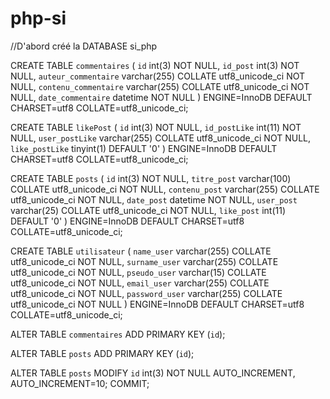 # php-si



//D'abord créé la DATABASE si_php


CREATE TABLE `commentaires` (
  `id` int(3) NOT NULL,
  `id_post` int(3) NOT NULL,
  `auteur_commentaire` varchar(255) COLLATE utf8_unicode_ci NOT NULL,
  `contenu_commentaire` varchar(255) COLLATE utf8_unicode_ci NOT NULL,
  `date_commentaire` datetime NOT NULL
) ENGINE=InnoDB DEFAULT CHARSET=utf8 COLLATE=utf8_unicode_ci;


CREATE TABLE `likePost` (
  `id` int(3) NOT NULL,
  `id_postLike` int(11) NOT NULL,
  `user_postLike` varchar(255) COLLATE utf8_unicode_ci NOT NULL,
  `like_postLike` tinyint(1) DEFAULT '0'
) ENGINE=InnoDB DEFAULT CHARSET=utf8 COLLATE=utf8_unicode_ci;


CREATE TABLE `posts` (
  `id` int(3) NOT NULL,
  `titre_post` varchar(100) COLLATE utf8_unicode_ci NOT NULL,
  `contenu_post` varchar(255) COLLATE utf8_unicode_ci NOT NULL,
  `date_post` datetime NOT NULL,
  `user_post` varchar(25) COLLATE utf8_unicode_ci NOT NULL,
  `like_post` int(11) DEFAULT '0'
) ENGINE=InnoDB DEFAULT CHARSET=utf8 COLLATE=utf8_unicode_ci;



CREATE TABLE `utilisateur` (
  `name_user` varchar(255) COLLATE utf8_unicode_ci NOT NULL,
  `surname_user` varchar(255) COLLATE utf8_unicode_ci NOT NULL,
  `pseudo_user` varchar(15) COLLATE utf8_unicode_ci NOT NULL,
  `email_user` varchar(255) COLLATE utf8_unicode_ci NOT NULL,
  `password_user` varchar(255) COLLATE utf8_unicode_ci NOT NULL
) ENGINE=InnoDB DEFAULT CHARSET=utf8 COLLATE=utf8_unicode_ci;


ALTER TABLE `commentaires`
  ADD PRIMARY KEY (`id`);


ALTER TABLE `posts`
  ADD PRIMARY KEY (`id`);


ALTER TABLE `posts`
  MODIFY `id` int(3) NOT NULL AUTO_INCREMENT, AUTO_INCREMENT=10;
COMMIT;

